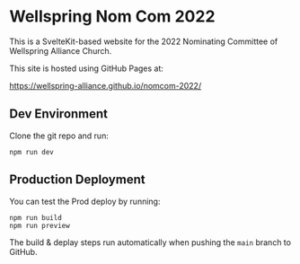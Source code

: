 # Wellspring Nom Com 2022

This is a SvelteKit-based website for the 2022 Nominating Committee of
Wellspring Alliance Church.

This site is hosted using GitHub Pages at:

https://wellspring-alliance.github.io/nomcom-2022/

## Dev Environment

Clone the git repo and run:

```
npm run dev
```

## Production Deployment

You can test the Prod deploy by running:

```
npm run build
npm run preview
```

The build & deplay steps run automatically when pushing the `main` branch to GitHub.
